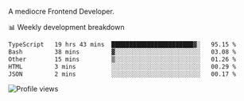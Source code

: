 A mediocre Frontend Developer.

📊 Weekly development breakdown
<!--START_SECTION:waka-->

```txt
TypeScript   19 hrs 43 mins  ███████████████████████▓░   95.15 %
Bash         38 mins         ▓░░░░░░░░░░░░░░░░░░░░░░░░   03.08 %
Other        15 mins         ▒░░░░░░░░░░░░░░░░░░░░░░░░   01.26 %
HTML         3 mins          ░░░░░░░░░░░░░░░░░░░░░░░░░   00.29 %
JSON         2 mins          ░░░░░░░░░░░░░░░░░░░░░░░░░   00.17 %
```

<!--END_SECTION:waka-->

<img src="https://gpvc.arturio.dev/iqbalfasri" alt="Profile views"/>
